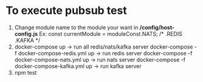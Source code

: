 # To execute pubsub test
1. Change module name to the module your want in **/config/host-config.js**
Ex: const currentModule = moduleConst.NATS; /* .REDIS .KAFKA */
3. docker-compose up -> run all redis/nats/kafka server
   docker-compose -f docker-compose-redis.yml up -> run redis server
   docker-compose -f docker-compose-nats.yml up -> run nats server
   docker-compose -f docker-compose-kafka.yml up -> run kafka server
4. npm test
